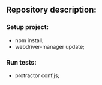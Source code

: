 ## Repository description:

### Setup project:

- npm install;
- webdriver-manager update;

### Run tests:

- protractor conf.js;
